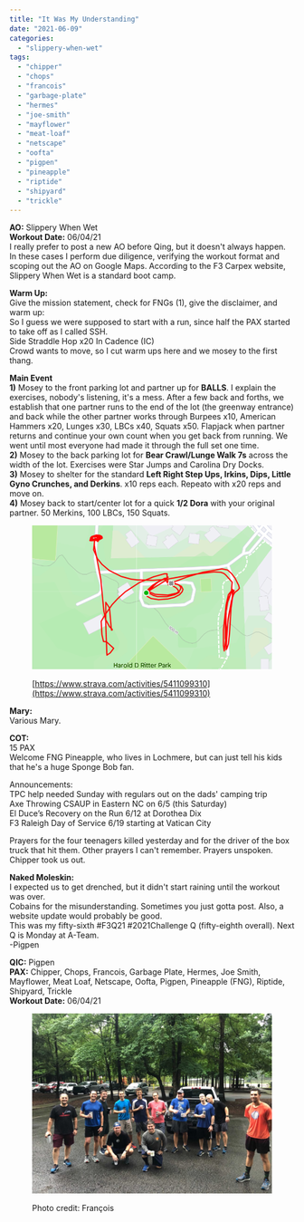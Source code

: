 ```yaml
---
title: "It Was My Understanding"
date: "2021-06-09"
categories: 
  - "slippery-when-wet"
tags: 
  - "chipper"
  - "chops"
  - "francois"
  - "garbage-plate"
  - "hermes"
  - "joe-smith"
  - "mayflower"
  - "meat-loaf"
  - "netscape"
  - "oofta"
  - "pigpen"
  - "pineapple"
  - "riptide"
  - "shipyard"
  - "trickle"
---
```


**AO:** Slippery When Wet  
**Workout Date:** 06/04/21  
I really prefer to post a new AO before Qing, but it doesn't always happen. In these cases I perform due diligence, verifying the workout format and scoping out the AO on Google Maps. According to the F3 Carpex website, Slippery When Wet is a standard boot camp.

**Warm Up:**  
Give the mission statement, check for FNGs (1), give the disclaimer, and warm up:  
So I guess we were supposed to start with a run, since half the PAX started to take off as I called SSH.  
Side Straddle Hop x20 In Cadence (IC)  
Crowd wants to move, so I cut warm ups here and we mosey to the first thang.

**Main Event**  
**1)** Mosey to the front parking lot and partner up for **BALLS**. I explain the exercises, nobody's listening, it's a mess. After a few back and forths, we establish that one partner runs to the end of the lot (the greenway entrance) and back while the other partner works through Burpees x10, American Hammers x20, Lunges x30, LBCs x40, Squats x50. Flapjack when partner returns and continue your own count when you get back from running. We went until most everyone had made it through the full set one time.  
**2)** Mosey to the back parking lot for **Bear Crawl/Lunge Walk 7s** across the width of the lot. Exercises were Star Jumps and Carolina Dry Docks.  
**3)** Mosey to shelter for the standard **Left Right Step Ups, Irkins, Dips, Little Gyno Crunches, and Derkins**. x10 reps each. Repeato with x20 reps and move on.  
**4)** Mosey back to start/center lot for a quick **1/2 Dora** with your original partner. 50 Merkins, 100 LBCs, 150 Squats.

<figure>

![](images/swwet.png)

<figcaption>

[https://www.strava.com/activities/5411099310](https://www.strava.com/activities/5411099310)

</figcaption>

</figure>

**Mary:**  
Various Mary.

**COT:**  
15 PAX  
Welcome FNG Pineapple, who lives in Lochmere, but can just tell his kids that he's a huge Sponge Bob fan.  
  
Announcements:  
TPC help needed Sunday with regulars out on the dads' camping trip  
Axe Throwing CSAUP in Eastern NC on 6/5 (this Saturday)  
El Duce’s Recovery on the Run 6/12 at Dorothea Dix  
F3 Raleigh Day of Service 6/19 starting at Vatican City  
  
Prayers for the four teenagers killed yesterday and for the driver of the box truck that hit them. Other prayers I can't remember. Prayers unspoken.  
Chipper took us out.

**Naked Moleskin:**  
I expected us to get drenched, but it didn't start raining until the workout was over.  
Cobains for the misunderstanding. Sometimes you just gotta post. Also, a website update would probably be good.  
This was my fifty-sixth #F3Q21 #2021Challenge Q (fifty-eighth overall). Next Q is Monday at A-Team.  
\-Pigpen

**QIC:** Pigpen  
**PAX:** Chipper, Chops, Francois, Garbage Plate, Hermes, Joe Smith, Mayflower, Meat Loaf, Netscape, Oofta, Pigpen, Pineapple (FNG), Riptide, Shipyard, Trickle  
**Workout Date:** 06/04/21

<figure>

![](images/SWWGroup-1024x768.jpg)

<figcaption>

Photo credit: François

</figcaption>

</figure>
